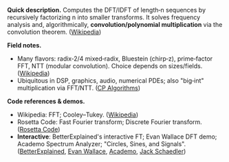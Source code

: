 **Quick description.**
Computes the DFT/IDFT of length‑n sequences by recursively factorizing n into smaller transforms. It solves frequency analysis and, algorithmically, **convolution/polynomial multiplication** via the convolution theorem. ([Wikipedia](https://en.wikipedia.org/wiki/Fast_Fourier_transform))

**Field notes.**

* Many flavors: radix‑2/4 mixed‑radix, Bluestein (chirp‑z), prime‑factor FFT, NTT (modular convolution). Choice depends on sizes/fields. ([Wikipedia](https://en.wikipedia.org/wiki/Cooley%E2%80%93Tukey_FFT_algorithm))
* Ubiquitous in DSP, graphics, audio, numerical PDEs; also "big‑int" multiplication via FFT/NTT. ([CP Algorithms](https://cp-algorithms.com/algebra/fft.html))

**Code references & demos.**

* Wikipedia: FFT; Cooley–Tukey. ([Wikipedia](https://en.wikipedia.org/wiki/Fast_Fourier_transform))
* Rosetta Code: Fast Fourier transform; Discrete Fourier transform. ([Rosetta Code](https://rosettacode.org/wiki/Fast_Fourier_transform))
* **Interactive**: BetterExplained's interactive FT; Evan Wallace DFT demo; Academo Spectrum Analyzer; "Circles, Sines, and Signals". ([BetterExplained](https://betterexplained.com/articles/an-interactive-guide-to-the-fourier-transform), [Evan Wallace](https://madebyevan.com/dft), [Academo](https://academo.org/demos/spectrum-analyzer), [Jack Schaedler](https://jackschaedler.github.io/circles-sines-signals))